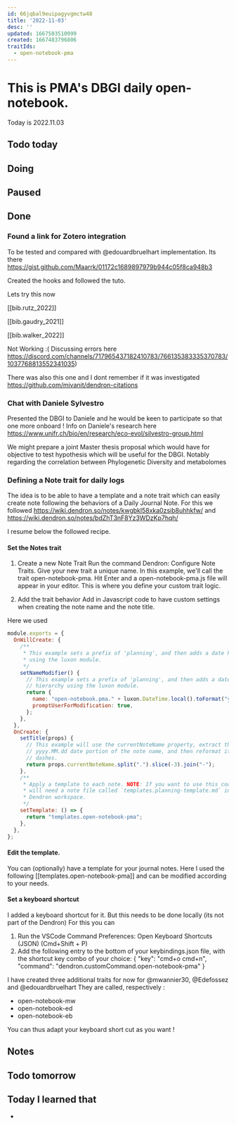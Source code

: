 ```yaml
---
id: 66jqbal9euipagyvgmctw48
title: '2022-11-03'
desc: ''
updated: 1667503510999
created: 1667483796806
traitIds:
  - open-notebook-pma
---
```


# This is PMA's DBGI daily open-notebook.

Today is 2022.11.03

## Todo today

###
###
###

## Doing

## Paused

## Done

### Found a link for Zotero integration

To be tested and compared with @edouardbruelhart implementation.
Its there https://gist.github.com/Maarrk/01172c1689897979b944c05f8ca948b3

Created the hooks and followed the tuto.

Lets try this now

[[bib.rutz_2022]]

[[bib.gaudry_2021]]


[[bib.walker_2022]]


Not Working :( Discussing errors here https://discord.com/channels/717965437182410783/766135383335370783/1037768813552341035)


There was also this one and I dont remember if it was investigated https://github.com/mivanit/dendron-citations




### Chat with Daniele Sylvestro

Presented the DBGI to Daniele and he would be keen to participate so that one more onboard !
Info on Daniele's research here https://www.unifr.ch/bio/en/research/eco-evol/silvestro-group.html

We might prepare a joint Master thesis proposal which would have for objective to test hypothesis which will be useful for the DBGI. Notably regarding the correlation between Phylogenetic Diversity and metabolomes 



### Defining a Note trait for daily logs

The idea is to be able to have a template and a note trait which can easily create note following the behaviors of a Daily Journal Note.
For this we followed https://wiki.dendron.so/notes/kwgbkl58xka0zsib8uhhkfw/ and https://wiki.dendron.so/notes/bdZhT3nF8Yz3WDzKp7hqh/


I resume below the followed recipe.

#### Set the Notes trait

1. Create a new Note Trait
Run the command Dendron: Configure Note Traits. Give your new trait a unique name. In this example, we'll call the trait open-notebook-pma. Hit Enter and a open-notebook-pma.js file will appear in your editor. This is where you define your custom trait logic.

2. Add the trait behavior
Add in Javascript code to have custom settings when creating the note name and the note title.

Here we used 

```js
module.exports = {
  OnWillCreate: {
    /**
     * This example sets a prefix of 'planning', and then adds a date hierarchy
     * using the luxon module.
     */
    setNameModifier() {
      // This example sets a prefix of 'planning', and then adds a date
      // hierarchy using the luxon module.
      return {
        name: "open-notebook.pma." + luxon.DateTime.local().toFormat("yyyy.MM.dd"),
        promptUserForModification: true,
      };
    },
  },
  OnCreate: {
    setTitle(props) {
      // This example will use the currentNoteName property, extract the
      // yyyy.MM.dd date portion of the note name, and then reformat it with
      // dashes.
      return props.currentNoteName.split(".").slice(-3).join("-");
    },
    /**
     * Apply a template to each note. NOTE: If you want to use this code, you
     * will need a note file called `templates.planning-template.md` in your
     * Dendron workspace.
     */
    setTemplate: () => {
      return "templates.open-notebook-pma";
    },
  },
};
```

#### Edit the template.

You can (optionally) have a template for your journal notes.
Here I used the following [[templates.open-notebook-pma]] and can be modified according to your needs.

#### Set a keyboard shortcut

I added a keyboard shortcut for it. But this needs to be done locally (its not part of the Dendron)
For this you can

1. Run the VSCode Command Preferences: Open Keyboard Shortcuts (JSON) (Cmd+Shift + P)
2. Add the following entry to the bottom of your keybindings.json file, with the shortcut key combo of your choice:
  {
    "key": "cmd+o cmd+n",
    "command": "dendron.customCommand.open-notebook-pma"
  }

I have created three additional traits for now for @mwannier30, @Edefossez and @edouardbruelhart
They are called, respectively : 

- open-notebook-mw
- open-notebook-ed
- open-notebook-eb

You can thus adapt your keyboard short cut as you want !

## Notes

## Todo tomorrow

###
###
###


## Today I learned that

- 